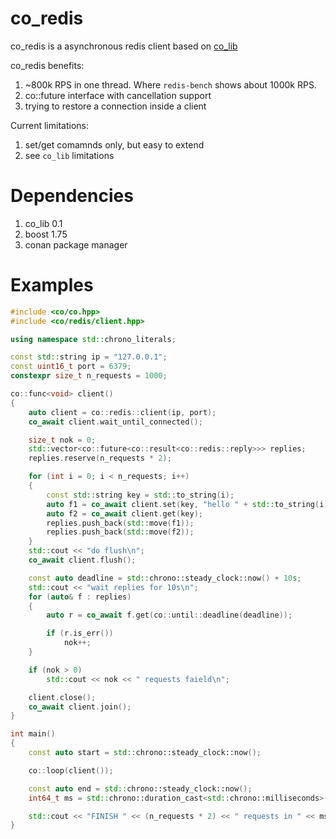 # co_redis

co_redis is a asynchronous redis client based on [co_lib](https://github.com/dmitryikh/co_lib)

co_redis benefits:
1. ~800k RPS in one thread. Where `redis-bench` shows about 1000k RPS.
2. co::future interface with cancellation support
3. trying to restore a connection inside a client

Current limitations:
1. set/get comamnds only, but easy to extend
2. see `co_lib` limitations

# Dependencies
1. co_lib 0.1
2. boost 1.75
3. conan package manager


# Examples

```cpp
#include <co/co.hpp>
#include <co/redis/client.hpp>

using namespace std::chrono_literals;

const std::string ip = "127.0.0.1";
const uint16_t port = 6379;
constexpr size_t n_requests = 1000;

co::func<void> client()
{
    auto client = co::redis::client(ip, port);
    co_await client.wait_until_connected();

    size_t nok = 0;
    std::vector<co::future<co::result<co::redis::reply>>> replies;
    replies.reserve(n_requests * 2);

    for (int i = 0; i < n_requests; i++)
    {
        const std::string key = std::to_string(i);
        auto f1 = co_await client.set(key, "hello " + std::to_string(i));
        auto f2 = co_await client.get(key);
        replies.push_back(std::move(f1));
        replies.push_back(std::move(f2));
    }
    std::cout << "do flush\n";
    co_await client.flush();

    const auto deadline = std::chrono::steady_clock::now() + 10s;
    std::cout << "wait replies for 10s\n";
    for (auto& f : replies)
    {
        auto r = co_await f.get(co::until::deadline(deadline));

        if (r.is_err())
            nok++;
    }

    if (nok > 0)
        std::cout << nok << " requests faield\n";

    client.close();
    co_await client.join();
}

int main()
{
    const auto start = std::chrono::steady_clock::now();

    co::loop(client());

    const auto end = std::chrono::steady_clock::now();
    int64_t ms = std::chrono::duration_cast<std::chrono::milliseconds>(end - start).count();

    std::cout << "FINISH " << (n_requests * 2) << " requests in " << ms << "ms\n";
}

```
